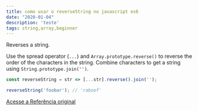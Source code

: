 ```yaml
---
title: como usar o reverseString no javascript es6
date: "2020-01-04"
description: 'teste'
tags: string,array,beginner
---
```


Reverses a string.

Use the spread operator (`...`) and `Array.prototype.reverse()` to reverse the order of the characters in the string.
Combine characters to get a string using `String.prototype.join('')`.

```js
const reverseString = str => [...str].reverse().join('');
```

```js
reverseString('foobar'); // 'raboof'
```


[Acesse a Referência original](http://github.com/30-seconds/)

